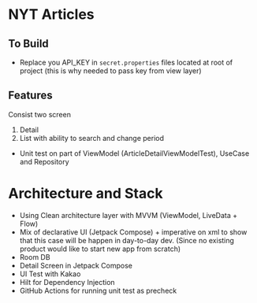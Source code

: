 # NYT Articles

## To Build
- Replace you API_KEY in `secret.properties` files located at root of project (this is why needed to pass key from view layer)

## Features
Consist two screen
1. Detail
2. List with ability to search and change period

- Unit test on part of ViewModel (ArticleDetailViewModelTest), UseCase and Repository

# Architecture and Stack
- Using Clean architecture layer with MVVM (ViewModel, LiveData + Flow)
- Mix of declarative UI (Jetpack Compose) + imperative on xml to show that this case will be happen
  in day-to-day dev. (Since no existing product would like to  start new app from scratch)
- Room DB
- Detail Screen in Jetpack Compose
- UI Test with Kakao
- Hilt for Dependency Injection
- GitHub Actions for running unit test as precheck

